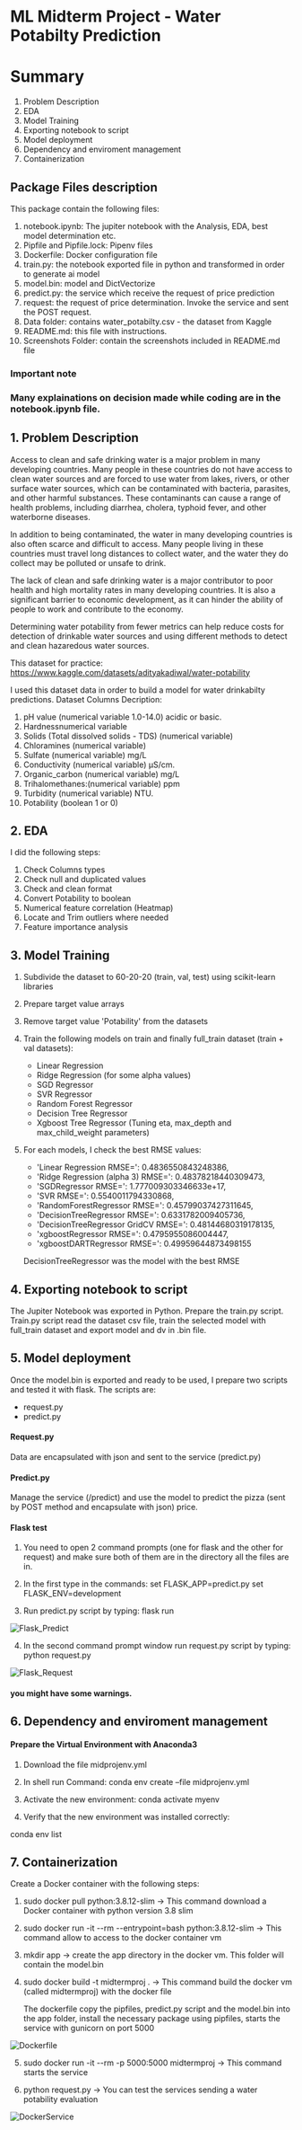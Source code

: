# ML Midterm Project - Water Potabilty Prediction

# Summary
1. Problem Description
2. EDA
3. Model Training
4. Exporting notebook to script
5. Model deployment
6. Dependency and enviroment management
7. Containerization

## Package Files description
This package contain the following files:
1. notebook.ipynb: The jupiter notebook with the Analysis, EDA, best model determination etc.
2. Pipfile and Pipfile.lock: Pipenv files
3. Dockerfile: Docker configuration file
4. train.py: the notebook exported file in python and transformed in order to generate ai model
5. model.bin: model and DictVectorize
6. predict.py: the service which receive the request of price prediction
7. request: the request of price determination. Invoke the service and sent the POST request.
8. Data folder: contains water_potabilty.csv - the dataset from Kaggle
9. README.md: this file with instructions.
10. Screenshots Folder: contain the screenshots included in README.md file

### Important note
### Many explainations on decision made while coding are in the notebook.ipynb file.

## 1. Problem Description

Access to clean and safe drinking water is a major problem in many developing countries. Many people in these countries do not have access to clean water sources and are forced to use water from lakes, rivers, or other surface water sources, which can be contaminated with bacteria, parasites, and other harmful substances. These contaminants can cause a range of health problems, including diarrhea, cholera, typhoid fever, and other waterborne diseases.

In addition to being contaminated, the water in many developing countries is also often scarce and difficult to access. Many people living in these countries must travel long distances to collect water, and the water they do collect may be polluted or unsafe to drink.

The lack of clean and safe drinking water is a major contributor to poor health and high mortality rates in many developing countries. It is also a significant barrier to economic development, as it can hinder the ability of people to work and contribute to the economy.

Determining water potability from fewer metrics can help reduce costs for detection of drinkable water sources and using different methods to detect and clean hazaredous
water sources.

This dataset for practice:
	https://www.kaggle.com/datasets/adityakadiwal/water-potability

I used this dataset data in order to build a model for water drinkabilty predictions.
Dataset Columns Decription:
1. pH value (numerical variable 1.0-14.0) acidic or basic.
2. Hardnessnumerical variable
3. Solids (Total dissolved solids - TDS) (numerical variable)
4. Chloramines (numerical variable)
5. Sulfate (numerical variable) mg/L
6. Conductivity (numerical variable) μS/cm.
7. Organic_carbon (numerical variable) mg/L
8. Trihalomethanes:(numerical variable) ppm
9. Turbidity (numerical variable) NTU.
10. Potability (boolean 1 or 0)

## 2. EDA
I did the following steps:
1. Check Columns types
2. Check null and duplicated values
3. Check and clean format
4. Convert Potability to boolean
5. Numerical feature correlation (Heatmap)
6. Locate and Trim outliers where needed
7. Feature importance analysis

## 3. Model Training
1. Subdivide the dataset to 60-20-20 (train, val, test) using scikit-learn libraries
2. Prepare target value arrays
3. Remove target value 'Potability' from the datasets
4. Train the following models on train and finally full_train dataset (train + val datasets):
	* Linear Regression
	* Ridge Regression (for some alpha values)
	* SGD Regressor
	* SVR Regressor
	* Random Forest Regressor
	* Decision Tree Regressor
	* Xgboost Tree Regressor (Tuning eta, max_depth and max_child_weight parameters)
5. For each models, I check the best RMSE values:
	* 'Linear Regression RMSE=': 0.4836550843248386,
 	* 'Ridge Regression (alpha 3) RMSE=': 0.48378218440309473,
 	*  'SGDRegressor RMSE=': 1.777009303346633e+17,
 	*  'SVR RMSE=': 0.5540011794330868,
 	*  'RandomForestRegressor RMSE=': 0.45799037427311645,
 	*  'DecisionTreeRegressor RMSE=': 0.6331782009405736,
 	*  'DecisionTreeRegressor GridCV RMSE=': 0.48144680319178135,
 	*  'xgboostRegressor RMSE=': 0.4795955086004447,
 	*  'xgboostDARTRegressor RMSE=': 0.49959644873498155
  
	DecisionTreeRegressor was the model with the best RMSE

## 4. Exporting notebook to script
The Jupiter Notebook was exported in Python.
Prepare the train.py script.
Train.py script read the dataset csv file, train the selected model with full_train dataset and export model and dv in .bin file.

## 5. Model deployment
Once the model.bin is exported and ready to be used, I prepare two scripts and tested it with flask.
The scripts are:
* request.py
* predict.py

#### Request.py

<!-- url = 'http://localhost:9090/predict'

water_id = 'water_potability'
water = {'ph':'5.400301780729467',
    'hardness':'198.76735125945606',
    'solids':'21167.500098968772',
    'chloramines':'10.056852484033495',
    'sulfate':'323.5963490101317',
    'conductivity':'444.47888250689795',
    'organic_carbon':'11.256381166909478',
    'trihalomethanes':'79.84784281372556',
    'turbidity':'4.528522696326911'}

response = requests.post(url, json=water).json()
print('Water potability predicted : %f' % response['water_potability'])
 -->
Data are encapsulated with json and sent to the service (predict.py)

#### Predict.py 
Manage the service (/predict) and use the model to predict the pizza (sent by POST method and encapsulate with json) price.

#### Flask test

1. You need to open 2 command prompts (one for flask and the other for request) and make sure both of them are in the directory all the files are in.

2. In the first type in the commands:
set FLASK_APP=predict.py
set FLASK_ENV=development

3. Run predict.py script by typing:
flask run

![Flask_Predict](Screenshots/flask_predict.jpg)

4. In the second command prompt window run request.py script by typing:
python request.py

![Flask_Request](Screenshots/flask_request.jpg)

#### you might have some warnings.

## 6. Dependency and enviroment management
#### Prepare the Virtual Environment with Anaconda3

1. Download the file midprojenv.yml

2. In shell run Command: conda env create –file midprojenv.yml

3. Activate the new environment: conda activate myenv

4. Verify that the new environment was installed correctly:

conda env list


## 7. Containerization
Create a Docker container with the following steps:

1. sudo docker pull python:3.8.12-slim -> This command download a Docker container with python version 3.8 slim

2. sudo docker run -it --rm --entrypoint=bash python:3.8.12-slim -> This command allow to access to the docker container vm

3. mkdir app -> create the app directory in the docker vm. This folder will contain the model.bin

4. sudo docker build -t midtermproj . -> This command build the docker vm (called midtermproj) with the docker file

	The dockerfile copy the pipfiles, predict.py script and the model.bin into the app folder, install the necessary package using pipfiles, starts the service with gunicorn on port 5000

![Dockerfile](Screenshots/Dockerfile.png)

5. sudo docker run -it --rm -p 5000:5000 midtermproj -> This command starts the service

6. python request.py -> You can test the services sending a water potability evaluation

![DockerService](Screenshots/Dockerservice.png)